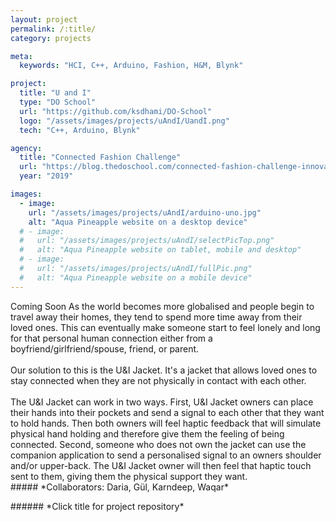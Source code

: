 ```yaml
---
layout: project
permalink: /:title/
category: projects

meta:
  keywords: "HCI, C++, Arduino, Fashion, H&M, Blynk"

project:
  title: "U and I"
  type: "DO School"
  url: "https://github.com/ksdhami/DO-School"
  logo: "/assets/images/projects/uAndI/UandI.png"
  tech: "C++, Arduino, Blynk"

agency:
  title: "Connected Fashion Challenge"
  url: "https://blog.thedoschool.com/connected-fashion-challenge-innovation-is-a-process/"
  year: "2019"

images:
  - image:
    url: "/assets/images/projects/uAndI/arduino-uno.jpg"
    alt: "Aqua Pineapple website on a desktop device"
  # - image:
  #   url: "/assets/images/projects/uAndI/selectPicTop.png"
  #   alt: "Aqua Pineapple website on tablet, mobile and desktop"
  # - image:
  #   url: "/assets/images/projects/uAndI/fullPic.png"
  #   alt: "Aqua Pineapple website on a mobile device"
---
```

<p>Coming Soon
As the world becomes more globalised and people begin to travel away their homes, they tend to spend more time away from their loved ones. This can eventually make someone start to feel lonely and long for that personal human connection either from a boyfriend/girlfriend/spouse, friend, or parent. 
<br><br>
Our solution to this is the U&I Jacket. It's a jacket that allows loved ones to stay connected when they are not physically in contact with each other. 
<br><br>
The U&I Jacket can work in two ways. First, U&I Jacket owners can place their hands into their pockets and send a signal to each other that they want to hold hands. Then both owners will feel haptic feedback that will simulate physical hand holding and therefore give them the feeling of being connected. Second, someone who does not own the jacket can use the companion application to send a personalised signal to an owners shoulder and/or upper-back. The U&I Jacket owner will then feel that haptic touch sent to them, giving them the physical support they want.
<br> 
##### *Collaborators: Daria, Gül, Karndeep, Waqar*
</p>
###### *Click title for project repository*

<!-- 
In order for innovation to prosper, ideas must be shared, iterated, killed, executed and everything else in between. Fashion is a major talking point in terms of sustainability, personal expression and something we have to deal with day in and day out, and to not see this as a focal point to leverage technology on top of, is foolish 
-->
<!-- 
all focused around improving the user experience, showcasing unknown use cases and lastly, tackling the larger issue of sustainability in the fashion industry utilizing technology 
-->
